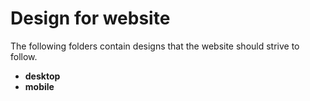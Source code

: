 # Design for website

The following folders contain designs that the website should strive to follow.

- **desktop**
- **mobile**
